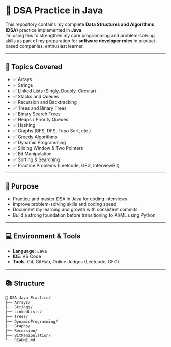 # 📘 DSA Practice in Java

This repository contains my complete **Data Structures and Algorithms (DSA)** practice implemented in **Java**.  
I’m using this to strengthen my core programming and problem-solving skills as part of my preparation for **software developer roles** in product-based companies. enthusiast learner.

---

## 🧩 Topics Covered

- ✅ Arrays
- ✅ Strings
- ✅ Linked Lists (Singly, Doubly, Circular)
- ✅ Stacks and Queues
- ✅ Recursion and Backtracking
- ✅ Trees and Binary Trees
- ✅ Binary Search Trees
- ✅ Heaps / Priority Queues
- ✅ Hashing
- ✅ Graphs (BFS, DFS, Topo Sort, etc.)
- ✅ Greedy Algorithms
- ✅ Dynamic Programming
- ✅ Sliding Window & Two Pointers
- ✅ Bit Manipulation
- ✅ Sorting & Searching
- ✅ Practice Problems (Leetcode, GFG, InterviewBit)

---

## 🚀 Purpose

- Practice and master DSA in Java for coding interviews
- Improve problem-solving skills and coding speed
- Document my learning and growth with consistent commits
- Build a strong foundation before transitioning to AI/ML using Python

---

## 💻 Environment & Tools

- **Language**: Java
- **IDE**: VS Code
- **Tools**: Git, GitHub, Online Judges (Leetcode, GFG)

---

## 📚 Structure

```bash
📁 DSA-Java-Practice/
├── Arrays/
├── Strings/
├── LinkedLists/
├── Trees/
├── DynamicProgramming/
├── Graphs/
├── Recursion/
├── BitManipulation/
└── README.md
